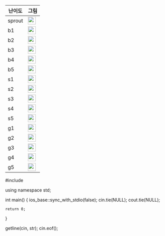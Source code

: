 | 난이도 | 그림 |
|-----| ----- |
| sprout | <img height="25px" width="25px" src="https://static.solved.ac/tier_small/sprout.svg"/> |
| b1 | <img height="25px" width="25px" src="https://static.solved.ac/tier_small/5.svg"/> |
| b2 | <img height="25px" width="25px" src="https://static.solved.ac/tier_small/4.svg"/> |
| b3 | <img height="25px" width="25px" src="https://static.solved.ac/tier_small/3.svg"/> |
| b4 | <img height="25px" width="25px" src="https://static.solved.ac/tier_small/2.svg"/> |
| b5 | <img height="25px" width="25px" src="https://static.solved.ac/tier_small/1.svg"/> |
| s1 | <img height="25px" width="25px" src="https://static.solved.ac/tier_small/10.svg"/> |
| s2 | <img height="25px" width="25px" src="https://static.solved.ac/tier_small/9.svg"/> |
| s3 | <img height="25px" width="25px" src="https://static.solved.ac/tier_small/8.svg"/> |
| s4 | <img height="25px" width="25px" src="https://static.solved.ac/tier_small/7.svg"/> |
| s5 | <img height="25px" width="25px" src="https://static.solved.ac/tier_small/6.svg"/> |
| g1 | <img height="25px" width="25px" src="https://static.solved.ac/tier_small/15.svg"/> |
| g2 | <img height="25px" width="25px" src="https://static.solved.ac/tier_small/14.svg"/> |
| g3 | <img height="25px" width="25px" src="https://static.solved.ac/tier_small/13.svg"/> |
| g4 | <img height="25px" width="25px" src="https://static.solved.ac/tier_small/12.svg"/> |
| g5 | <img height="25px" width="25px" src="https://static.solved.ac/tier_small/11.svg"/> |

#include <iostream>

using namespace std;

int main()
{
    ios_base::sync_with_stdio(false); cin.tie(NULL); cout.tie(NULL);

    return 0;
}

getline(cin, str);
cin.eof();